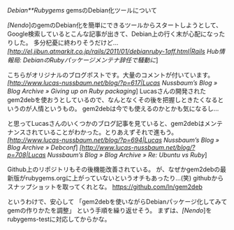 *Debian**Rubygems* gemsのDebian化ツールについて

*[Nendo*]のgemのDebian化を簡単にできるツールからスタートしようとして、Google検索しているとこんな記事が出きて、Debian上の行く末が心配になったりした。
多分杞憂に終わりそうだけど…
 *[http://el.jibun.atmarkit.co.jp/rails/2011/01/debianruby-1aff.html|Rails Hub情報局: DebianのRubyパッケージメンテナ辞任で騒動に*]

こちらがオリジナルのブログポストです。大量のコメントが付いています。
 *[http://www.lucas-nussbaum.net/blog/?p=617|Lucas Nussbaum’s Blog  » Blog Archive   » Giving up on Ruby packaging*]
Lucasさんの開発されたgem2debを使おうとしているので、なんとなくその後を把握しときたくなるというのが人情というもの。
gem2debは今でも使えるのかとかも気になるし…

と思ってLucasさんのいくつかのブログ記事を見ていると、gem2debはメンテナンスされていることがわかった。とりあえずそれで進もう。
 *[http://www.lucas-nussbaum.net/blog/?p=694|Lucas Nussbaum’s Blog  » Blog Archive   » Debconf*]
 *[http://www.lucas-nussbaum.net/blog/?p=708|Lucas Nussbaum’s Blog  » Blog Archive   » Re: Ubuntu vs Ruby*]

Github上のリポジトリもその後機能改善されている。
が、なぜかgem2debの最新版がrubygems.orgに上がっていないというオチもあったり…(笑)
githubからスナップショットを取ってくれとな。
 https://github.com/ln/gem2deb

というわけで、安心して
「gem2debを使いながらDebianパッケージ化してみてgemの作りかたを調整」
という手順を繰り返せそう。
まずは、*[Nendo*]をrubygems-testに対応してからかな。
